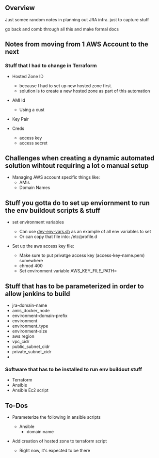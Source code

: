  ## Overview
 
 Just somee random notes in planning out JRA infra.  just to capture stuff
 
 go back and comb through all this and make formal docs
 
 
 ## Notes from moving from 1 AWS Account to the next 
 
 ### Stuff that I had to change in Terraform
 
 * Hosted Zone ID 
   - because I had to set up new hosted zone first.
   - solution is to create a new hosted zone as part of this automation
   
* AMI Id
  - Using a cust
  
* Key Pair

* Creds
  - access key
  - access secret
  
 ## Challenges when creating a dynamic automated solution wihtout requiring a lot o manual setup
 
 * Managing AWS account specific things like:
   +  AMIs
   +  Domain Names

## Stuff you gotta do to set up enviornment to run the env buildout scripts & stuff
*  set environment variables
   -  Can use [dev-env-vars.sh](https://github.com/joericearchitect/shared-infra/blob/master/scripts/config/dev-env-vars.sh) as an example of all env variables to set
   -  Or can copy that file into:  /etc/profile.d
   
*  Set up the aws access key file:
   -  Make sure to put privatge access key (access-key-name.pem) somewhere
   -  chmod 400 <file>
   -  Set environment variable AWS_KEY_FILE_PATH=<file>
   
## Stuff that has to be parameterized in order to allow jenkins to build

* jra-domain-name
* amis_docker_node
* environment-domain-prefix
* environment
* environment_type
* environment-size
* aws region
* vpc_cidr
* public_subnet_cidr
* private_subnet_cidr
* 
   
### Software that has to be installed to run env buildout stuff 
* Terraform
* Ansible
* Ansible Ec2 script


## To-Dos

* Parameterize the following in ansible scripts
  -  Ansible
     - domain name

* Add creation of hosted zone to terraform script
  -  Right now, it's expected to be there